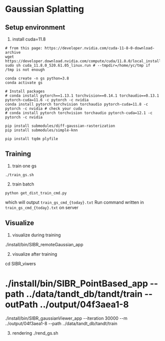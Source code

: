 

# Gaussian Splatting

## Setup environment

1. install cuda=11.8
```
# from this page: https://developer.nvidia.com/cuda-11-8-0-download-archive
wget https://developer.download.nvidia.com/compute/cuda/11.8.0/local_installers/cuda_11.8.0_520.61.05_linux.run
sudo sh cuda_11.8.0_520.61.05_linux.run # --tmpdir=/home/yc/tmp if /tmp is not enough
```

```
conda create -n gs python=3.8
conda activate gs

# Install packages
# conda install pytorch==1.13.1 torchvision==0.14.1 torchaudio==0.13.1 pytorch-cuda=11.6 -c pytorch -c nvidia
conda install pytorch torchvision torchaudio pytorch-cuda=11.8 -c pytorch -c nvidia # check your cuda
# conda install pytorch torchvision torchaudio pytorch-cuda=12.1 -c pytorch -c nvidia

pip install submodules/diff-gaussian-rasterization
pip install submodules/simple-knn

pip install tqdm plyfile
```


## Training
1. train one gs
```
./train_gs.sh
```

2. train batch
```
python get_dist_train_cmd.py
```
which will output `train_gs_cmd_{today}.txt`
Run command written in `train_gs_cmd_{today}.txt` on server


## Visualize


1. visualize during training

./install/bin/SIBR_remoteGaussian_app

2. visualize after training

cd SIBR_viwers
# ./install/bin/SIBR_PointBased_app --path ../data/tandt_db/tandt/train --outPath ../output/04f3aea1-8
./install/bin/SIBR_gaussianViewer_app --iteration 30000 --m ../output/04f3aea1-8 --path ../data/tandt_db/tandt/train

3. rendering
./rend_gs.sh